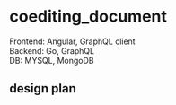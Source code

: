 # coediting_document

Frontend: Angular, GraphQL client  
Backend: Go, GraphQL  
DB: MYSQL, MongoDB  



## design plan
